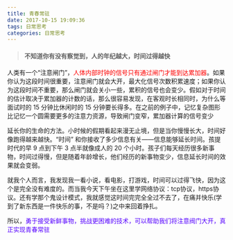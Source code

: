 ```yaml
---
title: 青春常驻
date: 2017-10-15 19:09:36
tags: 日常思考
categories: 日常思考
---
```

>#### 不知道你有没有察觉到，人的年纪越大，时间过得越快

人类有一个“注意闸门”，<font color="#FF0000">人体内部时钟的信号只有通过闸门才能到达累加器</font>。如果你认为这段时间很重要，注意闸门就会大开，最大化信号次数积累速度；如果你认为这段时间不重要，那么闸门就会关小一些，累积的信号也会变少。假如对于时间的估计取决于累加器的计数的话，那么很容易发现，在客观时长相同时，为什么等面试时的 15 分钟比休闲时的 15 分钟要长得多。在之前的例子中，记忆复杂图形比记忆一个圆需要更多的注意力资源，导致闸门变窄，累加器计算的信号变少

 延长你的生命的方法。小时候的假期看起来漫无止境，但是当你慢慢长大，时间好像跑得越来越快。“时间” 和你接收了多少信息有关——信息能够延长时间。孩提时代的早 9 点到下午 3 点半就像成人的 20 个小时。孩子们每天经历很多新事物，时间过得慢，但是随着年龄增长，他们经历的新事物变少，信息延长时间的效果就会变弱。
 
 就我个人而言，我发现我一看小说，看电影，打游戏，时间可以过得飞快，因为这个是完全没有难度的。而当我今天下午坐在这里学网络协议：tcp协议，https协议。还有学那个鬼设计模式，我就感觉这时间完完全全过不去了，在痛并快乐(学到了新东西是一件快乐的事，不是吗？)之中来回着挣扎。
 
 所以，<font color="#5500ff">勇于接受新鲜事物，挑战更困难的技术，可以帮助我们将注意阀门大开，真正实现青春常驻</font>



